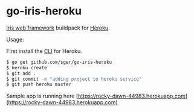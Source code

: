 # go-iris-heroku

[Iris web framework](http://kataras.github.io/iris/) buildpack for [Heroku](http://www.heroku.com). 

Usage:

First install the [CLI](https://devcenter.heroku.com/categories/command-line) for Heroku.

```sh
$ go get github.com/sger/go-iris-heroku
$ heroku create
$ git add .
$ git commit -m "adding project to heroku service"
$ git push heroku master
```

Sample app is running here [https://rocky-dawn-44983.herokuapp.com](https://rocky-dawn-44983.herokuapp.com)

